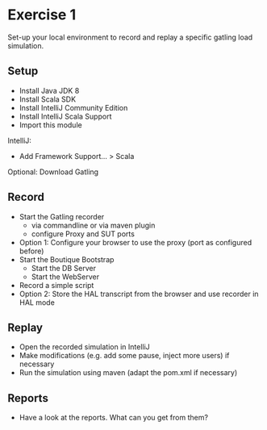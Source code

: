 Exercise 1
==========

Set-up your local environment to record and replay a specific gatling load simulation.

Setup
--------
- Install Java JDK 8
- Install Scala SDK
- Install IntelliJ Community Edition
- Install IntelliJ Scala Support
- Import this module

IntelliJ:
 - Add Framework Support... > Scala 

Optional: Download Gatling

Record
------
- Start the Gatling recorder
   - via commandline or via maven plugin
   - configure Proxy and SUT ports
- Option 1: Configure your browser to use the proxy (port as configured before)
- Start the Boutique Bootstrap
  - Start the DB Server
  - Start the WebServer
- Record a simple script
- Option 2: Store the HAL transcript from the browser and use recorder in HAL mode

Replay
------
- Open the recorded simulation in IntelliJ
- Make modifications (e.g. add some pause, inject more users) if necessary
- Run the simulation using maven (adapt the pom.xml if necessary)

Reports
------
- Have a look at the reports. What can you get from them?